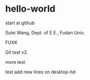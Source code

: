 # hello-world
start at github

Sulei Wang, Dept. of E.E., Fudan Univ.

FUXK 

Git test v2.

more test

test
add new lines on desktop-hd